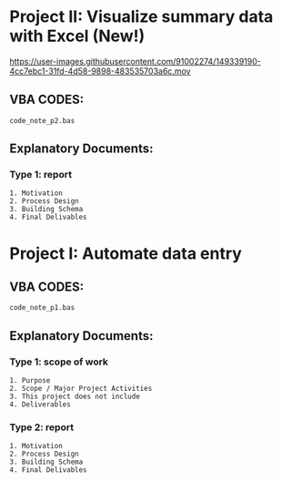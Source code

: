# Project II: Visualize summary data with Excel (New!)
https://user-images.githubusercontent.com/91002274/149339190-4cc7ebc1-31fd-4d58-9898-483535703a6c.mov

## VBA CODES:
    code_note_p2.bas
## Explanatory Documents:
### Type 1: report
    1. Motivation
    2. Process Design
    3. Building Schema
    4. Final Delivables

# Project I: Automate data entry
## VBA CODES:
    code_note_p1.bas

## Explanatory Documents:
### Type 1: scope of work

    1. Purpose
    2. Scope / Major Project Activities
    3. This project does not include
    4. Deliverables

### Type 2: report

    1. Motivation
    2. Process Design
    3. Building Schema
    4. Final Delivables

<!--
- Summary: Macro-enabled data entry form to simplify tracking process.
- Purpose: The goal of this project is to minimize the repetitive process of data entry and human errors associated with it. This project will streamline extraction of string values and pulling out hierarchical values using data entry form in macro-enabled Excel spreadsheet. The final deliverable will reduce at least 50% of the steps involved in the data entry process.
--->
